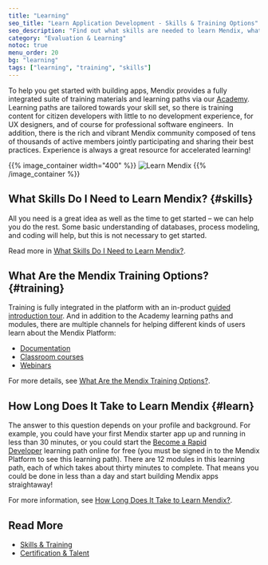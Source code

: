 ```yaml
---
title: "Learning"
seo_title: "Learn Application Development - Skills & Training Options"
seo_description: "Find out what skills are needed to learn Mendix, what the training options are available, & how long it takes to learn the platform."
category: "Evaluation & Learning"
notoc: true
menu_order: 20
bg: "learning"
tags: ["learning", "training", "skills"]
---
```


To help you get started  with building apps, Mendix provides a fully integrated suite of training materials and learning paths via our [Academy](https://gettingstarted.mendixcloud.com/). Learning paths are tailored towards your skill set, so there is training content for citizen developers with little to no development experience, for UX designers, and of course for professional software engineers.  In addition, there is the rich and vibrant Mendix community composed of tens of thousands of active members jointly participating and sharing their best practices. Experience is always a great resource for accelerated learning!

{{% image_container width="400" %}}
![Learn Mendix](attachments/learning-overview.png)
{{% /image_container %}}

## What Skills Do I Need to Learn Mendix? {#skills}

All you need is a great idea as well as the time to get started – we can help you do the rest. Some basic understanding of databases, process modeling, and coding will help, but this is not necessary to get started.

Read more in [What Skills Do I Need to  Learn Mendix?](skills-training#skills-needed).

## What Are the Mendix Training Options? {#training}

Training is fully integrated in the platform with an in-product [guided introduction tour](skills-training#git). And in addition to the Academy learning paths and modules, there are multiple channels for helping different kinds of users learn about the Mendix Platform:

* [Documentation](https://docs.mendix.com/)
* [Classroom courses](https://gettingstarted.mendixcloud.com/link/classroom)
* [Webinars](https://gettingstarted.mendixcloud.com/link/webinar)

For more details, see [What Are the Mendix Training Options?](skills-training#training-options).

## How Long Does It Take to Learn Mendix {#learn}

The answer to this question depends on your profile and background. For example, you could have your first Mendix starter app up and running in less than 30 minutes, or you could start the [Become a Rapid Developer](https://gettingstarted.mendixcloud.com/link/path/38) learning path online for free (you must be signed in to the Mendix Platform to see this learning path). There are 12 modules in this learning path, each of which takes about thirty minutes to complete. That means you could be done in less than a day and start building Mendix apps straightaway!

For more information, see [How Long Does It Take to Learn Mendix?](skills-training#how-long-to-learn).

## Read More

* [Skills & Training](skills-training)
* [Certification & Talent](certification-talent)
